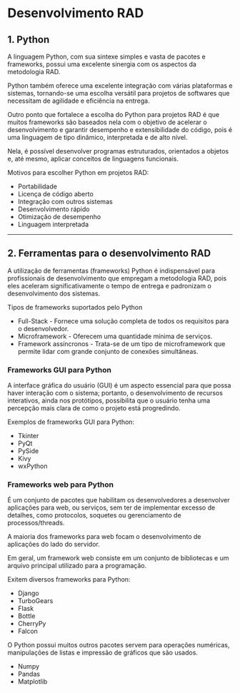 # **Desenvolvimento RAD**

## 1. Python

A linguagem Python, com sua sintexe simples e vasta de pacotes e frameworks, possui uma excelente sinergia com os aspectos da metodologia RAD.

Python também oferece uma excelente integração com várias plataformas e sistemas, tornando-se uma escolha versátil para projetos de softwares que necessitam de agilidade e eficiência na entrega.

Outro ponto que fortalece a escolha do Python para projetos RAD é que muitos frameworks são baseados nela com o objetivo de acelerar o desenvolvimento e garantir desempenho e extensibilidade do código, pois é uma linguagem de tipo dinâmico, interpretada e de alto nível.

Nela, é possível desenvolver programas estruturados, orientados a objetos e, até mesmo, aplicar conceitos de linguagens funcionais.

Motivos para escolher Python em projetos RAD:
- Portabilidade
- Licença de código aberto
- Integração com outros sistemas
- Desenvolvimento rápido
- Otimização de desempenho
- Linguagem interpretada

---
## 2. Ferramentas para o desenvolvimento RAD

A utilização de ferramentas (frameworks) Python é indispensável para profissionais de desenvolvimento que empregam a metodologia RAD, pois eles aceleram significativamente o tempo de entrega e padronizam o desenvolvimento dos sistemas.

Tipos de frameworks suportados pelo Python
- Full-Stack - Fornece uma solução completa de todos os requisitos para o desenvolvedor.
- Microframework - Oferecem uma quantidade mínima de serviços.
- Framework assíncronos - Trata-se de um tipo de microframework que permite lidar com grande conjunto de conexões simultâneas.

### Frameworks GUI para Python
A interface gráfica do usuário (GUI) é um aspecto essencial para que possa haver interação com o sistema; portanto, o desenvolvimento de recursos interativos, ainda nos protótipos, possibilita que o usuário tenha uma percepção mais clara de como o projeto está progredindo.

Exemplos de frameworks GUI para Python:
- Tkinter
- PyQt
- PySide
- Kivy
- wxPython

### Frameworks web para Python
É um conjunto de pacotes que habilitam os desenvolvedores a desenvolver aplicações para web, ou serviços, sem ter de implementar excesso de detalhes, como protocolos, soquetes ou gerenciamento de processos/threads.

A maioria dos frameworks para web focam o desenvolvimento de aplicações do lado do servidor.

Em geral, um framework web consiste em um conjunto de bibliotecas e um arquivo principal utilizado para a programação.

Exitem diversos frameworks para Python:
- Django
- TurboGears
- Flask
- Bottle
- CherryPy
- Falcon

O Python possui muitos outros pacotes servem para operações numéricas, manipulações de listas e impressão de gráficos que são usados.
- Numpy
- Pandas
- Matplotlib